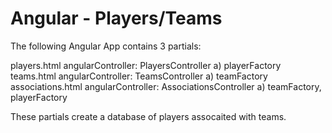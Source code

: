 # Angular - Players/Teams

The following Angular App contains 3 partials:

players.html
angularController: PlayersController
a) playerFactory
teams.html
angularController: TeamsController
a) teamFactory
associations.html
angularController: AssociationsController
a) teamFactory, playerFactory


These partials create a database of players assocaited with teams.
